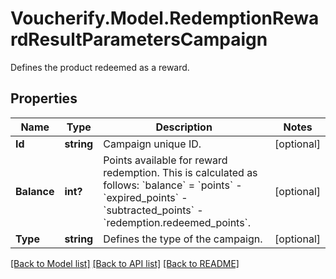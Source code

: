 # Voucherify.Model.RedemptionRewardResultParametersCampaign
Defines the product redeemed as a reward.

## Properties

Name | Type | Description | Notes
------------ | ------------- | ------------- | -------------
**Id** | **string** | Campaign unique ID. | [optional] 
**Balance** | **int?** | Points available for reward redemption. This is calculated as follows: &#x60;balance&#x60; &#x3D; &#x60;points&#x60; - &#x60;expired_points&#x60; - &#x60;subtracted_points&#x60; - &#x60;redemption.redeemed_points&#x60;. | [optional] 
**Type** | **string** | Defines the type of the campaign. | [optional] 

[[Back to Model list]](../README.md#documentation-for-models) [[Back to API list]](../README.md#documentation-for-api-endpoints) [[Back to README]](../README.md)

